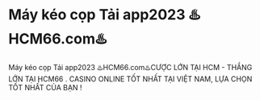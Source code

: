 # Máy kéo cọp Tải app2023 ♨️HCM66.com♨️

Máy kéo cọp Tải app2023 ♨️HCM66.com♨️CƯỢC LỚN TẠI HCM - THẮNG LỚN TẠI HCM66 . CASINO ONLINE TỐT NHẤT TẠI VIỆT NAM, LỰA CHỌN TỐT NHẤT CỦA BẠN !